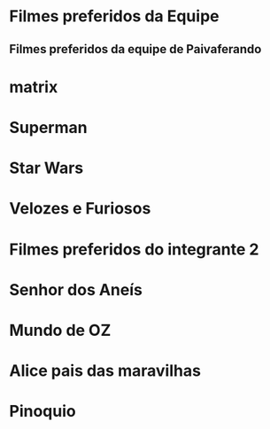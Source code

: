 # Filmes preferidos da Equipe

## Filmes preferidos da equipe de Paivaferando

# matrix
# Superman
# Star Wars
# Velozes e Furiosos

# Filmes preferidos do integrante 2

# Senhor dos Aneís
# Mundo de OZ
# Alice pais das maravilhas
# Pinoquio

